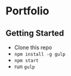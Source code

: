 # Portfolio

## Getting Started
- Clone this repo
- ```npm install -g gulp```
- ```npm start```
- run ```gulp```
